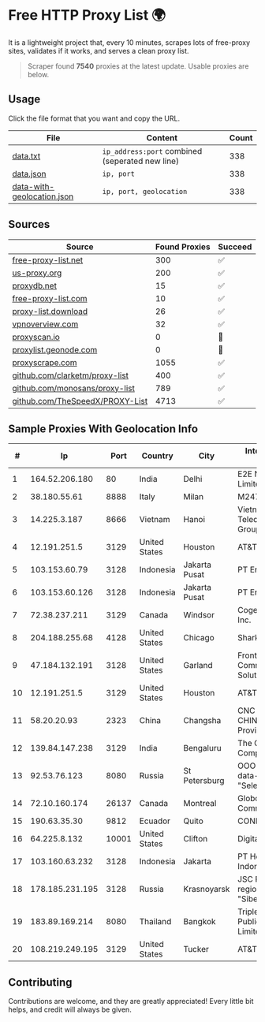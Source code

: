 
# Free HTTP Proxy List 🌍

It is a lightweight project that, every 10 minutes, scrapes lots of free-proxy sites, validates if it works, and serves a clean proxy list.


> Scraper found **7540** proxies at the latest update. Usable proxies are below.

## Usage

Click the file format that you want and copy the URL.


|File|Content|Count|
|----|-------|-----|
|[data.txt](https://raw.githubusercontent.com/themiralay/Proxy-List-World/master/data.txt)|`ip_address:port` combined (seperated new line)|338|
|[data.json](https://raw.githubusercontent.com/themiralay/Proxy-List-World/master/data.json)|`ip, port`|338|
|[data-with-geolocation.json](https://raw.githubusercontent.com/themiralay/Proxy-List-World/master/data-with-geolocation.json)|`ip, port, geolocation`|338|

## Sources

|Source|Found Proxies|Succeed|
|------|-------------|-------|
|[free-proxy-list.net](https://free-proxy-list.net)|300|✅|
|[us-proxy.org](https://www.us-proxy.org)|200|✅|
|[proxydb.net](http://proxydb.net)|15|✅|
|[free-proxy-list.com](https://free-proxy-list.com/?page=&port=&type%5B%5D=http&type%5B%5D=https&up_time=0&search=Search)|10|✅|
|[proxy-list.download](https://www.proxy-list.download/HTTP)|26|✅|
|[vpnoverview.com](https://vpnoverview.com/privacy/anonymous-browsing/free-proxy-servers)|32|✅|
|[proxyscan.io](https://www.proxyscan.io)|0|🚫|
|[proxylist.geonode.com](https://proxylist.geonode.com/api/proxy-list?limit=300&page=1&sort_by=lastChecked&sort_type=desc&protocols=http,https)|0|🚫|
|[proxyscrape.com](https://api.proxyscrape.com/v2/?request=displayproxies&protocol=http&timeout=10000&country=all&ssl=all&anonymity=all)|1055|✅|
|[github.com/clarketm/proxy-list](https://raw.githubusercontent.com/clarketm/proxy-list/master/proxy-list-raw.txt)|400|✅|
|[github.com/monosans/proxy-list](https://raw.githubusercontent.com/monosans/proxy-list/main/proxies/http.txt)|789|✅|
|[github.com/TheSpeedX/PROXY-List](https://raw.githubusercontent.com/TheSpeedX/PROXY-List/master/http.txt)|4713|✅|


## Sample Proxies With Geolocation Info

|#|Ip|Port|Country|City|Internet Service Provider|
|-|--|----|-------|----|-------------------------|
|1|164.52.206.180|80|India|Delhi|E2E Networks Limited|
|2|38.180.55.61|8888|Italy|Milan|M247 Europe SRL|
|3|14.225.3.187|8666|Vietnam|Hanoi|Vietnam Posts and Telecommunications Group|
|4|12.191.251.5|3129|United States|Houston|AT&T Services, Inc.|
|5|103.153.60.79|3128|Indonesia|Jakarta Pusat|PT Era Awan Digital|
|6|103.153.60.126|3128|Indonesia|Jakarta Pusat|PT Era Awan Digital|
|7|72.38.237.211|3129|Canada|Windsor|Cogeco Connexion Inc.|
|8|204.188.255.68|4128|United States|Chicago|Sharktech|
|9|47.184.132.191|3128|United States|Garland|Frontier Communications Solutions|
|10|12.191.251.5|3129|United States|Houston|AT&T Services, Inc.|
|11|58.20.20.93|2323|China|Changsha|CNC Group CHINA169 Hunan Province Network|
|12|139.84.147.238|3129|India|Bengaluru|The Constant Company, LLC|
|13|92.53.76.123|8080|Russia|St Petersburg|OOO "Network of data-centers "Selectel"|
|14|72.10.160.174|26137|Canada|Montreal|GloboTech Communications|
|15|190.63.35.30|9812|Ecuador|Quito|CONECEL|
|16|64.225.8.132|10001|United States|Clifton|DigitalOcean, LLC|
|17|103.160.63.232|3128|Indonesia|Jakarta|PT Herza Digital Indonesia|
|18|178.185.231.195|3128|Russia|Krasnoyarsk|JSC Rostelecom regional branch "Siberia"|
|19|183.89.169.214|8080|Thailand|Bangkok|Triple T Broadband Public Company Limited|
|20|108.219.249.195|3129|United States|Tucker|AT&T Services, Inc.|



## Contributing

Contributions are welcome, and they are greatly appreciated! Every
little bit helps, and credit will always be given.

